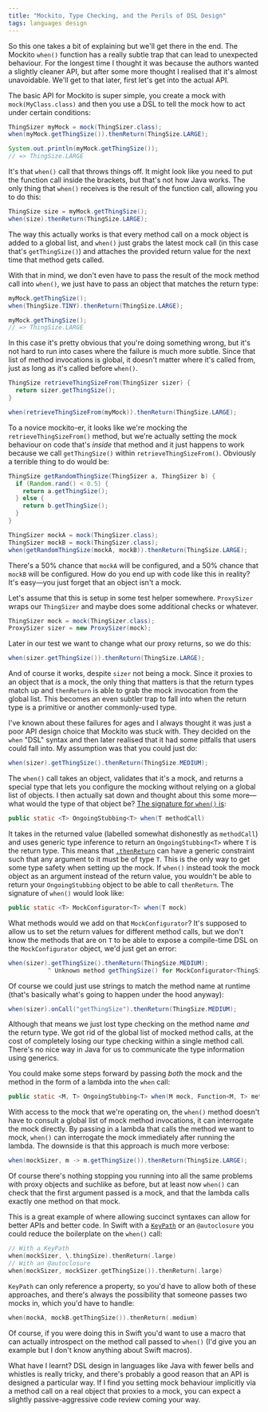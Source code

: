```yaml
---
title: "Mockito, Type Checking, and the Perils of DSL Design"
tags: languages design
---
```


So this one takes a bit of explaining but we'll get there in the end. The Mockito `when()` function has a really subtle trap that can lead to unexpected behaviour. For the longest time I thought it was because the authors wanted a slightly cleaner API, but after some more thought I realised that it's almost unavoidable. We'll get to that later, first let's get into the actual API.

The basic API for Mockito is super simple, you create a mock with `mock(MyClass.class)` and then you use a DSL to tell the mock how to act under certain conditions:

```java
ThingSizer myMock = mock(ThingSizer.class);
when(myMock.getThingSize()).thenReturn(ThingSize.LARGE);

System.out.println(myMock.getThingSize());
// => ThingSize.LARGE
```

It's that `when()` call that throws things off. It might look like you need to put the function call inside the brackets, but that's not how Java works. The only thing that `when()` receives is the result of the function call, allowing you to do this:

```java
ThingSize size = myMock.getThingSize();
when(size).thenReturn(ThingSize.LARGE);
```

The way this actually works is that every method call on a mock object is added to a global list, and `when()` just grabs the latest mock call (in this case that's `getThingSize()`) and attaches the provided return value for the next time that method gets called.

With that in mind, we don't even have to pass the result of the mock method call into `when()`, we just have to pass an object that matches the return type:

```java
myMock.getThingSize();
when(ThingSize.TINY).thenReturn(ThingSize.LARGE);

myMock.getThingSize();
// => ThingSize.LARGE
```

In this case it's pretty obvious that you're doing something wrong, but it's not hard to run into cases where the failure is much more subtle. Since that list of method invocations is global, it doesn't matter where it's called from, just as long as it's called before `when()`.

```java
ThingSize retrieveThingSizeFrom(ThingSizer sizer) {
  return sizer.getThingSize();
}

when(retrieveThingSizeFrom(myMock)).thenReturn(ThingSize.LARGE);
```

To a novice mockito-er, it looks like we're mocking the `retrieveThingSizeFrom()` method, but we're actually setting the mock behaviour on code that's _inside_ that method and it just happens to work because we call `getThingSize()` within `retrieveThingSizeFrom()`. Obviously a terrible thing to do would be:

```java
ThingSize getRandomThingSize(ThingSizer a, ThingSizer b) {
  if (Random.rand() < 0.5) {
    return a.getThingSize();
  } else {
    return b.getThingSize();
  }
}

ThingSizer mockA = mock(ThingSizer.class);
ThingSizer mockB = mock(ThingSizer.class);
when(getRandomThingSize(mockA, mockB)).thenReturn(ThingSize.LARGE);
```

There's a 50% chance that `mockA` will be configured, and a 50% chance that `mockB` will be configured. How do you end up with code like this in reality? It's easy—you just forget that an object isn't a mock.

Let's assume that this is setup in some test helper somewhere. `ProxySizer` wraps our `ThingSizer` and maybe does some additional checks or whatever.

```java
ThingSizer mock = mock(ThingSizer.class);
ProxySizer sizer = new ProxySizer(mock);
```

Later in our test we want to change what our proxy returns, so we do this:

```java
when(sizer.getThingSize()).thenReturn(ThingSize.LARGE);
```

And of course it works, despite `sizer` not being a mock. Since it proxies to an object that _is_ a mock, the only thing that matters is that the return types match up and `thenReturn` is able to grab the mock invocation from the global list. This becomes an even subtler trap to fall into when the return type is a primitive or another commonly-used type.

I've known about these failures for ages and I always thought it was just a poor API design choice that Mockito was stuck with. They decided on the `when` "DSL" syntax and then later realised that it had some pitfalls that users could fall into. My assumption was that you could just do:

```java
when(sizer).getThingSize().thenReturn(ThingSize.MEDIUM);
```

The `when()` call takes an object, validates that it's a mock, and returns a special type that lets you configure the mocking without relying on a global list of objects. I then actually sat down and thought about this some more—what would the type of that object be? [The signature for `when()` is][when-sig]:

[when-sig]: https://site.mockito.org/javadoc/current/org/mockito/Mockito.html#when(T)

```java
public static <T> OngoingStubbing<T> when(T methodCall)
```

It takes in the returned value (labelled somewhat dishonestly as `methodCall`) and uses generic type inference to return an `OngoingStubbing<T>` where `T` is the return type. This means that [`.thenReturn`][thenreturn-sig] can have a generic constraint such that any argument to it must be of type `T`. This is the only way to get some type safety when setting up the mock. If `when()` instead took the mock object as an argument instead of the return value, you wouldn't be able to return your `OngoingStubbing` object to be able to call `thenReturn`. The signature of `when()` would look like:

[thenreturn-sig]: https://site.mockito.org/javadoc/current/org/mockito/stubbing/OngoingStubbing.html#thenReturn(T)

```java
public static <T> MockConfigurator<T> when(T mock)
```

What methods would we add on that `MockConfigurator`? It's supposed to allow us to set the return values for different method calls, but we don't know the methods that are on `T` to be able to expose a compile-time DSL on the `MockConfigurator` object, we'd just get an error:

```java
when(sizer).getThingSize().thenReturn(ThingSize.MEDIUM);
           ^ Unknown method getThingSize() for MockConfigurator<ThingSizer>
```

Of course we could just use strings to match the method name at runtime (that's basically what's going to happen under the hood anyway):

```java
when(sizer).onCall("getThingSize").thenReturn(ThingSize.MEDIUM);
```

Although that means we just lost type checking on the method name _and_ the return type. We got rid of the global list of mocked method calls, at the cost of completely losing our type checking within a single method call. There's no nice way in Java for us to communicate the type information using generics.

You could make some steps forward by passing _both_ the mock and the method in the form of a lambda into the `when` call:

```java
public static <M, T> OngoingStubbing<T> when(M mock, Function<M, T> method)
```

With access to the mock that we're operating on, the `when()` method doesn't have to consult a global list of mock method invocations, it can interrogate the mock directly. By passing in a lambda that calls the method we want to mock, `when()` can interrogate the mock immediately after running the lambda. The downside is that this approach is much more verbose:

```java
when(mockSizer, m -> m.getThingSize()).thenReturn(ThingSize.LARGE);
```

Of course there's nothing stopping you running into all the same problems with proxy objects and suchlike as before, but at least now `when()` can check that the first argument passed is a mock, and that the lambda calls exactly one method on that mock.

This is a great example of where allowing succinct syntaxes can allow for better APIs and better code. In Swift with a [`KeyPath`](https://developer.apple.com/documentation/swift/keypath) or an `@autoclosure` you could reduce the boilerplate on the `when()` call:

```swift
// With a KeyPath
when(mockSizer, \.thingSize).thenReturn(.large)
// With an @autoclosure
when(mockSizer, mockSizer.getThingSize()).thenReturn(.large)
```

`KeyPath` can only reference a property, so you'd have to allow both of these approaches, and there's always the possibility that someone passes two mocks in, which you'd have to handle:

```swift
when(mockA, mockB.getThingSize()).thenReturn(.medium)
```

Of course, if you were doing this in Swift you'd want to use a macro that can actually introspect on the method call passed to `when()` (I'd give you an example but I don't know anything about Swift macros).

What have I learnt? DSL design in languages like Java with fewer bells and whistles is really tricky, and there's probably a good reason that an API is designed a particular way. If I find you setting mock behaviour implicitly via a method call on a real object that proxies to a mock, you can expect a slightly passive-aggressive code review coming your way.
